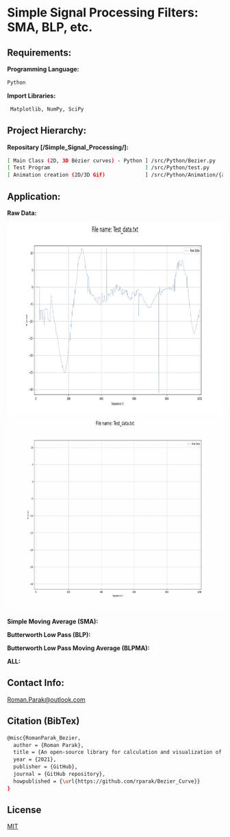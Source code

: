 # Simple Signal Processing Filters: SMA, BLP, etc.

## Requirements:

**Programming Language:**

```bash
Python
```

**Import Libraries:**
```bash
 Matplotlib, NumPy, SciPy
```

## Project Hierarchy:

**Repositary [/Simple_Signal_Processing/]:**
```bash
[ Main Class (2D, 3D Bézier curves) - Python ] /src/Python/Bezier.py
[ Test Program                               ] /src/Python/test.py 
[ Animation creation (2D/3D Gif)             ] /src/Python/Animation/{animation_2D.py or animation_3D.py}
```

## Application:

**Raw Data:**
<p align="center">
 <img src="https://github.com/rparak/Simple_Signal_Processing/blob/main/Images/RAW.png" width="800" height="450">
 <img src="https://github.com/rparak/Simple_Signal_Processing/blob/main/GIF/RAW.gif" width="800" height="450">
</p>

**Simple Moving Average (SMA):**

**Butterworth Low Pass (BLP):**

**Butterworth Low Pass Moving Average (BLPMA):**

**ALL:**

## Contact Info:
Roman.Parak@outlook.com

## Citation (BibTex)
```bash
@misc{RomanParak_Bezier,
  author = {Roman Parak},
  title = {An open-source library for calculation and visualization of bézier curves},
  year = {2021},
  publisher = {GitHub},
  journal = {GitHub repository},
  howpublished = {\url{https://github.com/rparak/Bezier_Curve}}
}
```
## License
[MIT](https://choosealicense.com/licenses/mit/)

